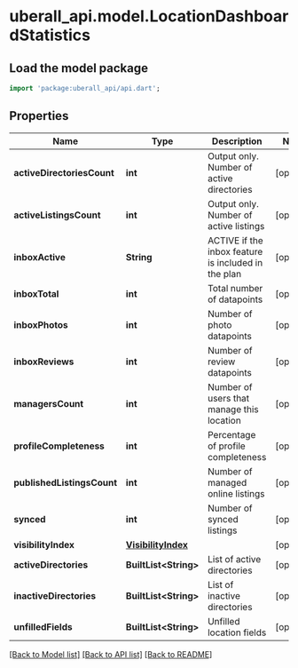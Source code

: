 # uberall_api.model.LocationDashboardStatistics

## Load the model package
```dart
import 'package:uberall_api/api.dart';
```

## Properties
Name | Type | Description | Notes
------------ | ------------- | ------------- | -------------
**activeDirectoriesCount** | **int** | Output only. Number of active directories | [optional] 
**activeListingsCount** | **int** | Output only. Number of active listings | [optional] 
**inboxActive** | **String** | ACTIVE if the inbox feature is included in the plan | [optional] 
**inboxTotal** | **int** | Total number of datapoints | [optional] 
**inboxPhotos** | **int** | Number of photo datapoints | [optional] 
**inboxReviews** | **int** | Number of review datapoints | [optional] 
**managersCount** | **int** | Number of users that manage this location | [optional] 
**profileCompleteness** | **int** | Percentage of profile completeness | [optional] 
**publishedListingsCount** | **int** | Number of managed online listings | [optional] 
**synced** | **int** | Number of synced listings | [optional] 
**visibilityIndex** | [**VisibilityIndex**](VisibilityIndex.md) |  | [optional] 
**activeDirectories** | **BuiltList&lt;String&gt;** | List of active directories | [optional] 
**inactiveDirectories** | **BuiltList&lt;String&gt;** | List of inactive directories | [optional] 
**unfilledFields** | **BuiltList&lt;String&gt;** | Unfilled location fields | [optional] 

[[Back to Model list]](../README.md#documentation-for-models) [[Back to API list]](../README.md#documentation-for-api-endpoints) [[Back to README]](../README.md)


